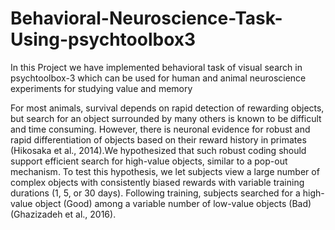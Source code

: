 # Behavioral-Neuroscience-Task-Using-psychtoolbox3
In this Project we have implemented behavioral task of visual search in psychtoolbox-3 which can be used for human and animal neuroscience experiments for studying value and memory

For most animals, survival depends on rapid detection of rewarding objects, but search for an
object surrounded by many others is known to be difficult and time consuming. However, there
is neuronal evidence for robust and rapid differentiation of objects based on their reward
history in primates (Hikosaka et al., 2014).We hypothesized that such robust coding should
support efficient search for high-value objects, similar to a pop-out mechanism. To test this
hypothesis, we let subjects view a large number of complex objects with consistently biased
rewards with variable training durations (1, 5, or 30 days). Following training, subjects
searched for a high-value object (Good) among a variable number of low-value objects (Bad)
(Ghazizadeh et al., 2016).






